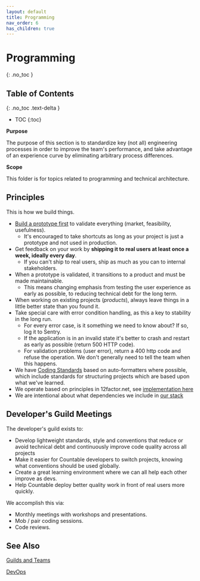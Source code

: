 ```yaml
---
layout: default
title: Programming
nav_order: 6
has_children: true
---
```


# Programming
{: .no_toc }

## Table of Contents
{: .no_toc .text-delta }

- TOC
{:toc}

**Purpose**

The purpose of this section is to standardize key (not all) engineering processes in order to improve the team's performance, and take advantage of an experience curve by eliminating arbitrary process differences.

**Scope**

This folder is for topics related to programming and technical architecture.

## Principles

This is how we build things.

  - [Build a prototype first](PROTOTYPING.md) to validate everything (market, feasibility, usefulness). 
    - It's encouraged to take shortcuts as long as your project is just a prototype and not used in production.
  - Get feedback on your work by **shipping it to real users at least once a week, ideally every day**. 
    - If you can't ship to real users, ship as much as you can to internal stakeholders.
  - When a prototype is validated, it transitions to a product and must be made maintainable. 
    - This means changing emphasis from testing the user experience as early as possible, to reducing technical debt for the long term.
  - When working on existing projects (*products*), always leave things in a little better state than you found it.
  - Take special care with error condition handling, as this a key to stability in the long run. 
    - For every error case, is it something we need to know about? If so, log it to Sentry. 
    - If the application is in an invalid state it's better to crash and restart as early as possible (return 500 HTTP code). 
    - For validation problems (user error), return a 400 http code and refuse the operation. We don't  generally need to tell the team when this happens.
  - We have [Coding Standards](CODING_STANDARDS.md) based on auto-formatters where possible, which include standards for structuring projects which are based upon what we've learned.
  - We operate based on principles in 12factor.net, see [implementation here](../../devops/DEVOPS/)
  - We are intentional about what dependencies we include in [our stack](../../devops/STACK_CHOICES/)

## Developer's Guild Meetings

The developer's guild exists to:

 - Develop lightweight standards, style and conventions that reduce or avoid technical debt and continuously improve code quality across all projects
 - Make it easier for Countable developers to switch projects, knowing what conventions should be used globally.
 - Create a great learning environment where we can all help each other improve as devs.
 - Help Countable deploy better quality work in front of real users more quickly.

We accomplish this via:

 - Monthly meetings with workshops and presentations.
 - Mob / pair coding sessions.
 - Code reviews.

## See Also

[Guilds and Teams](/peopleops/GUILDS_TEAMS/)

[DevOps](/devops/DEVOPS.md)